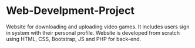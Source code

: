 # Web-Develpment-Project
Website for downloading and uploading video games. It includes users sign in system with their personal profile. Website is developed from scratch using HTML, CSS,  Bootstrap, JS and PHP for back-end.
